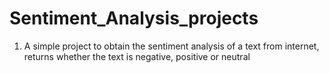 # Sentiment_Analysis_projects
1. A simple project to obtain the sentiment analysis of a text from internet, returns whether the text is negative, positive or neutral
